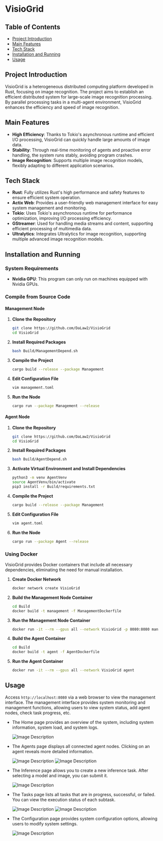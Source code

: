 # VisioGrid

## Table of Contents
- [Project Introduction](#project-introduction)
- [Main Features](#main-features)
- [Tech Stack](#tech-stack)
- [Installation and Running](#installation-and-running)
- [Usage](#usage)

## Project Introduction
VisioGrid is a heterogeneous distributed computing platform developed in Rust, focusing on image recognition. The project aims to establish an efficient distributed system for large-scale image recognition processing. By parallel processing tasks in a multi-agent environment, VisioGrid enhances the efficiency and speed of image recognition.

## Main Features
- **High Efficiency**: Thanks to Tokio's asynchronous runtime and efficient I/O processing, VisioGrid can quickly handle large amounts of image data.
- **Stability**: Through real-time monitoring of agents and proactive error handling, the system runs stably, avoiding program crashes.
- **Image Recognition**: Supports multiple image recognition models, flexibly adapting to different application scenarios.

## Tech Stack
- **Rust**: Fully utilizes Rust's high performance and safety features to ensure efficient system operation.
- **Actix Web**: Provides a user-friendly web management interface for easy system management and monitoring.
- **Tokio**: Uses Tokio's asynchronous runtime for performance optimization, improving I/O processing efficiency.
- **GStreamer**: Used for handling media streams and content, supporting efficient processing of multimedia data.
- **Ultralytics**: Integrates Ultralytics for image recognition, supporting multiple advanced image recognition models.

## Installation and Running

### System Requirements
- **Nvidia GPU**: This program can only run on machines equipped with Nvidia GPUs.

### Compile from Source Code

#### Management Node
1. **Clone the Repository**
    ```bash
    git clone https://github.com/DaLaw2/VisioGrid
    cd VisioGrid
    ```
2. **Install Required Packages**
    ```bash
    bash Build/ManagementDepend.sh
    ```
3. **Compile the Project**
    ```bash
    cargo build --release --package Management
    ```
4. **Edit Configuration File**
    ```bash
    vim management.toml
    ```
5. **Run the Node**
    ```bash
    cargo run --package Management --release
    ```

#### Agent Node

1. **Clone the Repository**
    ```bash
    git clone https://github.com/DaLaw2/VisioGrid
    cd VisioGrid
    ```
2. **Install Required Packages**
    ```bash
    bash Build/AgentDepend.sh
    ```
3. **Activate Virtual Environment and Install Dependencies**
    ```bash
    python3 -m venv AgentVenv
    source AgentVenv/bin/activate
    pip3 install -r Build/requirements.txt
    ```
4. **Compile the Project**
    ```bash
    cargo build --release --package Management
    ```
5. **Edit Configuration File**
    ```bash
    vim agent.toml
    ```
6. **Run the Node**
    ```bash
    cargo run --package Agent --release
    ```

### Using Docker
VisioGrid provides Docker containers that include all necessary dependencies, eliminating the need for manual installation.
1. **Create Docker Network** 
    ```bash
    docker network create VisioGrid
    ```
2. **Build the Management Node Container**
    ```bash
    cd Build
    docker build -t management -f ManagementDockerfile
    ```
3. **Run the Management Node Container**
    ```bash
    docker run -it --rm --gpus all --network VisioGrid -p 8080:8080 management
    ```
4. **Build the Agent Container**
    ```bash
    cd Build
    docker build -t agent -f AgentDockerfile
    ```
5. **Run the Agent Container**
    ```bash
    docker run -it --rm --gpus all --network VisioGrid agent
    ```

## Usage
Access `http://localhost:8080` via a web browser to view the management interface. The management interface provides system monitoring and management functions, allowing users to view system status, add agent nodes, check task progress, etc.
- The Home page provides an overview of the system, including system information, system load, and system logs.

  ![Image Description](GitHub/Home.png)
- The Agents page displays all connected agent nodes. Clicking on an agent reveals more detailed information.

  ![Image Description](GitHub/Agents-1.png)
  ![Image Description](GitHub/Agents-2.png)
- The Inference page allows you to create a new inference task. After selecting a model and image, you can submit it.

  ![Image Description](GitHub/Inference.png)
- The Tasks page lists all tasks that are in progress, successful, or failed. You can view the execution status of each subtask.

  ![Image Description](GitHub/Task-1.png)
  ![Image Description](GitHub/Task-2.png)
- The Configuration page provides system configuration options, allowing users to modify system settings.

  ![Image Description](GitHub/Config.png)
